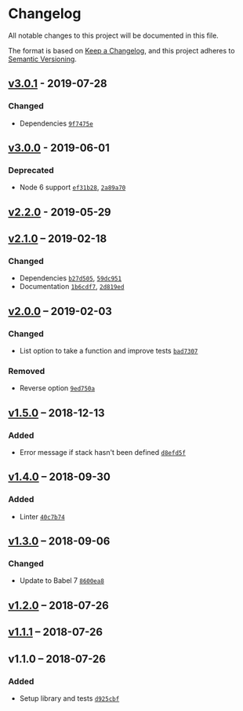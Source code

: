 # Changelog
All notable changes to this project will be documented in this file.

The format is based on [Keep a Changelog](https://keepachangelog.com/en/1.0.0/),
and this project adheres to [Semantic Versioning](https://semver.org/spec/v2.0.0.html).


## [v3.0.1] - 2019-07-28

### Changed
- Dependencies [`9f7475e`](https://github.com/philipbordallo/postcss-stack/commit/9f7475e)

## [v3.0.0] - 2019-06-01

### Deprecated
- Node 6 support [`ef31b28`](https://github.com/philipbordallo/postcss-stack/commit/ef31b28), [`2a89a70`](https://github.com/philipbordallo/postcss-stack/commit/2a89a70)

## [v2.2.0] - 2019-05-29


## [v2.1.0] – 2019-02-18

### Changed
- Dependencies [`b27d505`](https://github.com/philipbordallo/postcss-stack/commit/b27d505), [`59dc951`](https://github.com/philipbordallo/postcss-stack/commit/59dc951)
- Documentation [`1b6cdf7`](https://github.com/philipbordallo/postcss-stack/commit/1b6cdf7), [`2d819ed`](https://github.com/philipbordallo/postcss-stack/commit/2d819ed)

## [v2.0.0] – 2019-02-03

### Changed
- List option to take a function and improve tests [`bad7307`](https://github.com/philipbordallo/postcss-stack/commit/bad7307c95868ee0a49e9ad545ce59934b19c9cf)

### Removed
- Reverse option [`9ed750a`](https://github.com/philipbordallo/postcss-stack/commit/9ed750ac8f6ac65611869a9d864edeb75e8cf251)


## [v1.5.0] – 2018-12-13

### Added
- Error message if stack hasn't been defined [`d8efd5f`](https://github.com/philipbordallo/postcss-stack/commit/d8efd5fb1135468e6867cb2f3d7cca75a88748aa)


## [v1.4.0] – 2018-09-30

### Added
- Linter [`40c7b74`](https://github.com/philipbordallo/postcss-stack/commit/40c7b74b4b17413d717156d3a8136c8ffe8e3777)


## [v1.3.0] – 2018-09-06

### Changed
- Update to Babel 7 [`8600ea8`](https://github.com/philipbordallo/postcss-stack/commit/8600ea845af02483ee9b3d9d7b8b3b1deeb9166a)


## [v1.2.0] – 2018-07-26


## [v1.1.1] – 2018-07-26


## v1.1.0 – 2018-07-26

### Added
- Setup library and tests [`d925cbf`](https://github.com/philipbordallo/postcss-stack/commit/d925cbfba25175793bb2aa32c55b9f5f26ee0c6b)


[v3.0.1]: https://github.com/philipbordallo/postcss-stack/compare/v3.0.0...v3.0.1
[v3.0.0]: https://github.com/philipbordallo/postcss-stack/compare/v2.2.0...v3.0.0
[v2.2.0]: https://github.com/philipbordallo/postcss-stack/compare/v2.1.0...v2.2.0
[v2.1.0]: https://github.com/philipbordallo/postcss-stack/compare/v2.0.0...v2.1.0
[v2.0.0]: https://github.com/philipbordallo/postcss-stack/compare/v1.5.0...v2.0.0
[v1.5.0]: https://github.com/philipbordallo/postcss-stack/compare/v1.4.0...v1.5.0
[v1.4.0]: https://github.com/philipbordallo/postcss-stack/compare/v1.3.0...v1.4.0
[v1.3.0]: https://github.com/philipbordallo/postcss-stack/compare/v1.2.0...v1.3.0
[v1.2.0]: https://github.com/philipbordallo/postcss-stack/compare/v1.1.1...v1.2.0
[v1.1.1]: https://github.com/philipbordallo/postcss-stack/compare/v1.1.0...v1.1.1
